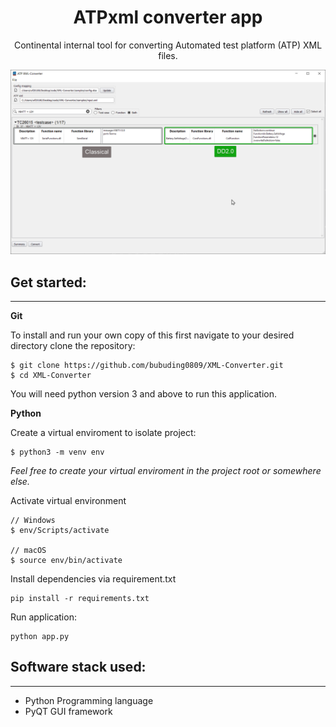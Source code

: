 <h1 align="center">
   ATPxml converter app
</h1>
<p align="center">
  Continental internal tool for converting Automated test platform (ATP) XML files.
</p>
<img src="./media/images/teststeptranlsation.png"/>

## Get started:

---

**Git**

To install and run your own copy of this first navigate to your desired directory clone the repository:

```
$ git clone https://github.com/bubuding0809/XML-Converter.git
$ cd XML-Converter
```

You will need python version 3 and above to run this application.

**Python**

Create a virtual enviroment to isolate project:

```
$ python3 -m venv env
```

_Feel free to create your virtual enviroment in the project root or somewhere else._

Activate virtual environment

```
// Windows
$ env/Scripts/activate

// macOS
$ source env/bin/activate
```

Install dependencies via requirement.txt

```
pip install -r requirements.txt
```

Run application:

```
python app.py
```

## Software stack used:

---

- Python Programming language
- PyQT GUI framework
